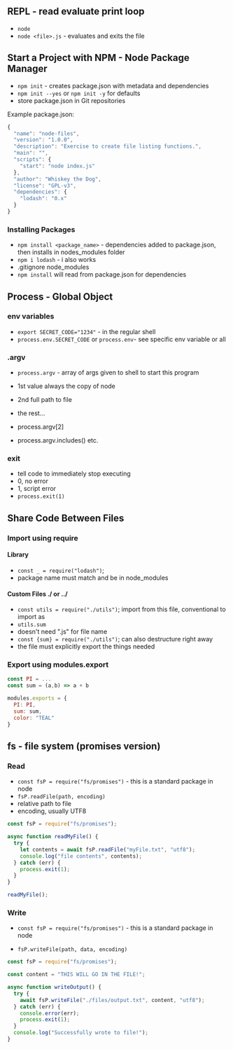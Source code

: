 ## REPL - read evaluate print loop

- `node`
- `node <file>.js` - evaluates and exits the file

## Start a Project with NPM - Node Package Manager

- `npm init` - creates package.json with metadata and dependencies
- `npm init --yes` or `npm init -y` for defaults
- store package.json in Git repositories

Example package.json:

```JavaScript
{
  "name": "node-files",
  "version": "1.0.0",
  "description": "Exercise to create file listing functions.",
  "main": "",
  "scripts": {
    "start": "node index.js"
  },
  "author": "Whiskey the Dog",
  "license": "GPL-v3",
  "dependencies": {
    "lodash": "0.x"
  }
}
```

### Installing Packages

- `npm install <package_name>` - dependencies added to package.json, then
  installs in nodes_modules folder
- `npm i lodash` - i also works
- .gitignore node_modules
- `npm install` will read from package.json for dependencies

## Process - Global Object

### env variables

- `export SECRET_CODE="1234"` - in the regular shell
- `process.env.SECRET_CODE` or `process.env`- see specific env variable or all

### .argv

- `process.argv` - array of args given to shell to start this program

- 1st value always the copy of node
- 2nd full path to file
- the rest...

- process.argv[2]
- process.argv.includes() etc.

### exit
- tell code to immediately stop executing
- 0, no error
- 1, script error
- `process.exit(1)`

## Share Code Between Files

### Import using require

#### Library

- `const _ = require("lodash")`;
- package name must match and be in node_modules

#### Custom Files ./ or ../

- `const utils = require("./utils")`; import from this file, conventional to import as
- `utils.sum`
- doesn't need ".js" for file name
- `const {sum} = require("./utils")`; can also destructure right away
- the file must explicitly export the things needed

### Export using modules.export

```JavaScript
const PI = ...
const sum = (a,b) => a + b

modules.exports = {
  PI: PI,
  sum: sum,
  color: "TEAL"
}
```

## fs - file system (promises version)

### Read
- `const fsP = require("fs/promises")` - this is a standard package in node
- `fsP.readFile(path, encoding)`
- relative path to file
- encoding, usually UTF8

```JavaScript
const fsP = require("fs/promises");

async function readMyFile() {
  try {
    let contents = await fsP.readFile("myFile.txt", "utf8");
    console.log("file contents", contents);
  } catch (err) {
    process.exit(1);
  }
}

readMyFile();
```

### Write
- `const fsP = require("fs/promises")` - this is a standard package in node

- `fsP.writeFile(path, data, encoding)`

```JavaScript
const fsP = require("fs/promises");

const content = "THIS WILL GO IN THE FILE!";

async function writeOutput() {
  try {
    await fsP.writeFile("./files/output.txt", content, "utf8");
  } catch (err) {
    console.error(err);
    process.exit(1);
  }
  console.log("Successfully wrote to file!");
}
```

